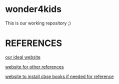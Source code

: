 # wonder4kids
This is our working repository ;)

# REFERENCES

[our ideal website](https://kids.nationalgeographic.com/)

[website for other references](https://www.commonsense.org/education/top-picks/10-great-free-websites-for-elementary-school)

[website to install cbse books if needed for reference](https://ncert.nic.in/textbook.php?eemh1=0-14)

